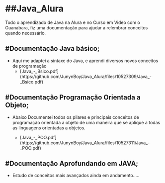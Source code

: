 <h1>##Java_Alura</h1>
Todo o aprendizado de Java na Alura e no Curso em Video com o Guanabara, fiz uma documentação para ajudar a relembrar conceitos quando necessário.
<h2>#Documentação Java básico;</h2>
<ul>
  <li>Aqui me adaptei a sintaxe do Java, e aprendi diversos novos conceitos de programação</l1>
     <ul>
        <li>[Java_-_Bsico.pdf](https://github.com/JunynBoy/Java_Alura/files/10527309/Java_-_Bsico.pdf)</li>
     </ul>
 </ul>

<h2>#Documentação Programação Orientada a Objeto;</h2>
<ul>
 <li>Abaixo Documentei todos os pilares e principais conceitos de programação orientada a objeto de uma maneira que se aplique a todas as linguagens orientadas a objetos.</li>
 <ul>
        <li>[Java_-_POO.pdf](https://github.com/JunynBoy/Java_Alura/files/10527311/Java_-_POO.pdf)</li>
     </ul>
</ul>
<h2>#Documentação Aprofundando em JAVA;</h2>
<ul>
 <li>Estudo de conceitos mais avançados ainda em andamento.....</li>
 <ul>
